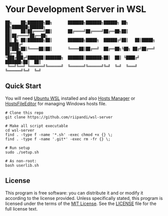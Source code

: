 # Your Development Server in WSL

```
██╗    ██╗███████╗██╗       ███████╗███████╗██████╗ ██╗   ██╗███████╗██████╗
██║    ██║██╔════╝██║       ██╔════╝██╔════╝██╔══██╗██║   ██║██╔════╝██╔══██╗
██║ █╗ ██║███████╗██║       ███████╗█████╗  ██████╔╝██║   ██║█████╗  ██████╔╝
██║███╗██║╚════██║██║       ╚════██║██╔══╝  ██╔══██╗╚██╗ ██╔╝██╔══╝  ██╔══██╗
╚███╔███╔╝███████║███████╗  ███████║███████╗██║  ██║ ╚████╔╝ ███████╗██║  ██║
 ╚══╝╚══╝ ╚══════╝╚══════╝  ╚══════╝╚══════╝╚═╝  ╚═╝  ╚═══╝  ╚══════╝╚═╝  ╚═╝
```

## Quick Start

You will need [Ubuntu WSL](https://www.microsoft.com/en-us/p/ubuntu-1804-lts/9n9tngvndl3q) installed
and also [Hosts Manager](http://www.abelhadigital.com/hostsman/) or
[HostsFileEditor](https://github.com/scottlerch/HostsFileEditor) for managing Windows hosts file.

```
# Clone this repo
git clone https://github.com/riipandi/wsl-server

# Make all script executable
cd wsl-server
find . -type f -name '*.sh' -exec chmod +x {} \;
find . -type f -name '.git*' -exec rm -fr {} \;

# Run setup
sudo ./setup.sh

# As non-root:
bash userlib.sh
```

## License

This program is free software: you can distribute it and or modify it according to the license provided.
Unless specifically stated, this program is licensed under the terms of the
[MIT License](https://choosealicense.com/licenses/mit/). See the [LICENSE](./LICENSE) file for the full
license text.
